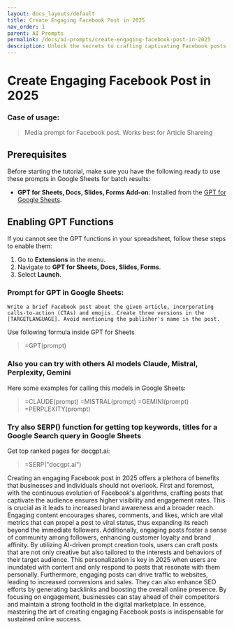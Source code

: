 ```yaml
---
layout: docs_layouts/default
title: Create Engaging Facebook Post in 2025
nav_order: 1
parent: AI Prompts
permalink: /docs/ai-prompts/create-engaging-facebook-post-in-2025
description: Unlock the secrets to crafting captivating Facebook posts in 2025! Discover innovative strategies and cutting-edge tools that enhance engagement, boost visibility, and drive interaction. Elevate your social media game and stay ahead in the digital landscape.
---
```


# Create Engaging Facebook Post in 2025

### Case of usage:
> Media prompt for Facebook post.  Works best for Article Shareing

## Prerequisites

Before starting the tutorial, make sure you have the following ready to use these prompts in Google Sheets for batch results:

- **GPT for Sheets, Docs, Slides, Forms Add-on**: Installed from the [GPT for Google Sheets](https://workspace.google.com/u/0/marketplace/app/gpt_for_sheets_docs_forms_slides/466607203252).

## Enabling GPT Functions

If you cannot see the GPT functions in your spreadsheet, follow these steps to enable them:

1. Go to **Extensions** in the menu.
2. Navigate to **GPT for Sheets, Docs, Slides, Forms**.
3. Select **Launch**.


### Prompt for GPT in Google Sheets:
```shell
Write a brief Facebook post about the given article, incorporating calls-to-action (CTAs) and emojis. Create three versions in the [TARGETLANGUAGE]. Avoid mentioning the publisher's name in the post.
```

Use following formula inside GPT for Sheets
> =GPT(prompt)

### Also you can try with others AI models Claude, Mistral, Perplexity, Gemini
Here some examples for calling this models in Google Sheets:

> =CLAUDE(prompt)
> =MISTRAL(prompt)
> =GEMINI(prompt)
> =PERPLEXITY(prompt)


### Try also SERP() function for getting top keywords, titles for a Google Search query in Google Sheets

Get top ranked pages for docgpt.ai:

> =SERP("docgpt.ai")



Creating an engaging Facebook post in 2025 offers a plethora of benefits that businesses and individuals should not overlook. First and foremost, with the continuous evolution of Facebook's algorithms, crafting posts that captivate the audience ensures higher visibility and engagement rates. This is crucial as it leads to increased brand awareness and a broader reach. Engaging content encourages shares, comments, and likes, which are vital metrics that can propel a post to viral status, thus expanding its reach beyond the immediate followers. Additionally, engaging posts foster a sense of community among followers, enhancing customer loyalty and brand affinity. By utilizing AI-driven prompt creation tools, users can craft posts that are not only creative but also tailored to the interests and behaviors of their target audience. This personalization is key in 2025 when users are inundated with content and only respond to posts that resonate with them personally. Furthermore, engaging posts can drive traffic to websites, leading to increased conversions and sales. They can also enhance SEO efforts by generating backlinks and boosting the overall online presence. By focusing on engagement, businesses can stay ahead of their competitors and maintain a strong foothold in the digital marketplace. In essence, mastering the art of creating engaging Facebook posts is indispensable for sustained online success.
